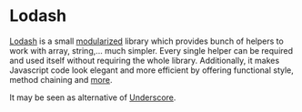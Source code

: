 # Lodash

[Lodash](https://lodash.com) is a small [modularized](https://www.npmjs.com/browse/keyword/lodash-modularized) library which provides bunch of helpers to work with array, string,... much simpler. Every single helper can be required and used itself without requiring the whole library. Additionally, it makes Javascript code look elegant and more efficient by offering functional style, method chaining and [more](https://lodash.com/#features).

It may be seen as alternative of [Underscore](UNDERSCORE.md).

